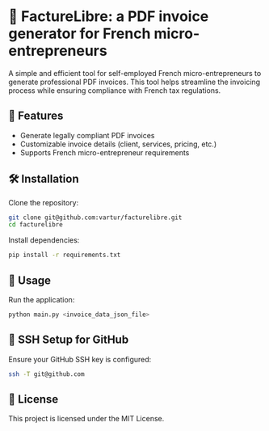 # 📄 FactureLibre: a PDF invoice generator for French micro-entrepreneurs

A simple and efficient tool for self-employed French micro-entrepreneurs to generate professional PDF invoices. This
tool helps streamline the invoicing process while ensuring compliance with French tax regulations.

## 🚀 Features

- Generate legally compliant PDF invoices
- Customizable invoice details (client, services, pricing, etc.)
- Supports French micro-entrepreneur requirements

## 🛠️ Installation

Clone the repository:

```sh
git clone git@github.com:vartur/facturelibre.git
cd facturelibre
```

Install dependencies:

```sh
pip install -r requirements.txt
```

## 🔧 Usage

Run the application:

```sh
python main.py <invoice_data_json_file>
```

## 🔑 SSH Setup for GitHub

Ensure your GitHub SSH key is configured:

```sh
ssh -T git@github.com
```

## 📜 License

This project is licensed under the MIT License.
